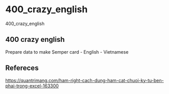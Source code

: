 # 400_crazy_english
400_crazy_english

## 400 crazy english

Prepare data to make Semper card - English - Vietnamese



## Refereces

https://quantrimang.com/ham-right-cach-dung-ham-cat-chuoi-ky-tu-ben-phai-trong-excel-163300